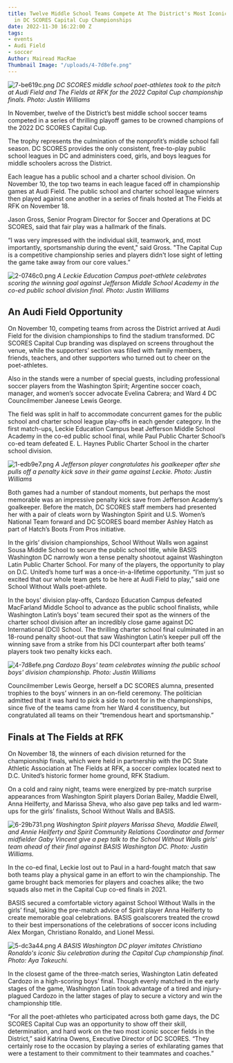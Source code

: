 ```yaml
---
title: Twelve Middle School Teams Compete At The District's Most Iconic Soccer Venues
  in DC SCORES Capital Cup Championships
date: 2022-11-30 16:22:00 Z
tags:
- events
- Audi Field
- soccer
Author: Mairead MacRae
Thumbnail Image: "/uploads/4-7d8efe.png"
---
```


![7-be619c.png](/uploads/7-be619c.png)
*DC SCORES middle school poet-athletes took to the pitch at Audi Field and The Fields at RFK for the 2022 Capital Cup championship finals. Photo: Justin Williams*

In November, twelve of the District’s best middle school soccer teams competed in a series of thrilling playoff games to be crowned champions of the 2022 DC SCORES Capital Cup.

The trophy represents the culmination of the nonprofit’s middle school fall season. DC SCORES provides the only consistent, free-to-play public school leagues in DC and administers coed, girls, and boys leagues for middle schoolers across the District.

Each league has a public school and a charter school division. On November 10, the top two teams in each league faced off in championship games at Audi Field. The public school and charter school league winners then played against one another in a series of finals hosted at The Fields at RFK on November 18.

Jason Gross, Senior Program Director for Soccer and Operations at DC SCORES, said that fair play was a hallmark of the finals. 

“I was very impressed with the individual skill, teamwork, and, most importantly, sportsmanship during the event," said Gross. "The Capital Cup is a competitive championship series and players didn't lose sight of letting the game take away from our core values.”

![2-0746c0.png](/uploads/2-0746c0.png)
*A Leckie Education Campus poet-athlete celebrates scoring the winning goal against Jefferson Middle School Academy in the co-ed public school division final. Photo: Justin Williams*

## An Audi Field Opportunity

On November 10, competing teams from across the District arrived at Audi Field for the division championships to find the stadium transformed. DC SCORES Capital Cup branding was displayed on screens throughout the venue, while the supporters’ section was filled with family members, friends, teachers, and other supporters who turned out to cheer on the poet-athletes.

Also in the stands were a number of special guests, including professional soccer players from the Washington Spirit; Argentine soccer coach, manager, and women’s soccer advocate Evelina Cabrera; and Ward 4 DC Councilmember Janeese Lewis George.

The field was split in half to accommodate concurrent games for the public school and charter school league play-offs in each gender category. In the first match-ups, Leckie Education Campus beat Jefferson Middle School Academy in the co-ed public school final, while Paul Public Charter School’s co-ed team defeated E. L. Haynes Public Charter School in the charter school division.

![1-edb9e7.png](/uploads/1-edb9e7.png)
*A Jefferson player congratulates his goalkeeper after she pulls off a penalty kick save in their game against Leckie. Photo: Justin Williams*

Both games had a number of standout moments, but perhaps the most memorable was an impressive penalty kick save from Jefferson Academy’s goalkeeper. Before the match, DC SCORES staff members had presented her with a pair of cleats worn by Washington Spirit and U.S. Women’s National Team forward and DC SCORES board member Ashley Hatch as part of Hatch’s Boots From Pros initiative.

In the girls’ division championships, School Without Walls won against Sousa Middle School to secure the public school title, while BASIS Washington DC narrowly won a tense penalty shootout against Washington Latin Public Charter School. For many of the players, the opportunity to play on D.C. United’s home turf was a once-in-a-lifetime opportunity. “I’m just so excited that our whole team gets to be here at Audi Field to play,” said one School Without Walls poet-athlete.

In the boys’ division play-offs, Cardozo Education Campus defeated MacFarland Middle School to advance as the public school finalists, while Washington Latin’s boys' team secured their spot as the winners of the charter school division after an incredibly close game against DC International (DCI) School. The thrilling charter school final culminated in an 18-round penalty shoot-out that saw Washington Latin’s keeper pull off the winning save from a strike from his DCI counterpart after both teams’ players took two penalty kicks each.

![4-7d8efe.png](/uploads/4-7d8efe.png)
*Cardozo Boys' team celebrates winning the public school boys' division championship. Photo: Justin Williams*

Councilmember Lewis George, herself a DC SCORES alumna, presented trophies to the boys’ winners in an on-field ceremony. The politician admitted that it was hard to pick a side to root for in the championships, since five of the teams came from her Ward 4 constituency, but congratulated all teams on their “tremendous heart and sportsmanship.”

## Finals at The Fields at RFK

On November 18, the winners of each division returned for the championship finals, which were held in partnership with the DC State Athletic Association at The Fields at RFK, a soccer complex located next to D.C. United’s historic former home ground, RFK Stadium.

On a cold and rainy night, teams were energized by pre-match surprise appearances from Washington Spirit players Dorian Bailey, Maddie Elwell, Anna Heilferty, and Marissa Sheva, who also gave pep talks and led warm-ups for the girls’ finalists, School Without Walls and BASIS.

![6-29b731.png](/uploads/6-29b731.png)
*Washington Spirit players Marissa Sheva, Maddie Elwell, and Annie Heilferty and Spirit Community Relations Coordinator and former midfielder Gaby Vincent give a pep talk to the School Without Walls girls' team ahead of their final against BASIS Washington DC. Photo: Justin Williams.*

In the co-ed final, Leckie lost out to Paul in a hard-fought match that saw both teams play a physical game in an effort to win the championship. The game brought back memories for players and coaches alike; the two squads also met in the Capital Cup co-ed finals in 2021.

BASIS secured a comfortable victory against School Without Walls in the girls’ final, taking the pre-match advice of Spirit player Anna Heilferty to create memorable goal celebrations. BASIS goalscorers treated the crowd to their best impersonations of the celebrations of soccer icons including Alex Morgan, Christiano Ronaldo, and Lionel Messi.

![5-dc3a44.png](/uploads/5-dc3a44.png)
*A BASIS Washington DC player imitates Christiano Ronaldo's iconic Siu celebration during the Capital Cup championship final. Photo: Aya Takeuchi.*

In the closest game of the three-match series, Washington Latin defeated Cardozo in a high-scoring boys’ final. Though evenly matched in the early stages of the game, Washington Latin took advantage of a tired and injury-plagued Cardozo in the latter stages of play to secure a victory and win the championship title.

“For all the poet-athletes who participated across both game days, the DC SCORES Capital Cup was an opportunity to show off their skill, determination, and hard work on the two most iconic soccer fields in the District,” said Katrina Owens, Executive Director of DC SCORES. “They certainly rose to the occasion by playing a series of exhilarating games that were a testament to their commitment to their teammates and coaches.”